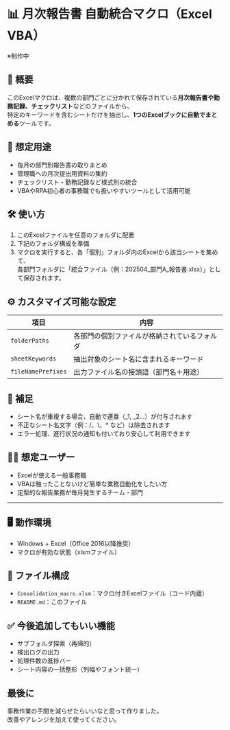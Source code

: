 # 📊 月次報告書 自動統合マクロ（Excel VBA）

※制作中

## 📌 概要

このExcelマクロは、複数の部門ごとに分かれて保存されている**月次報告書や勤務記録、チェックリスト**などのファイルから、  
特定のキーワードを含むシートだけを抽出し、**1つのExcelブックに自動でまとめる**ツールです。


## 🧾 想定用途

- 毎月の部門別報告書の取りまとめ  
- 管理職への月次提出用資料の集約  
- チェックリスト・勤務記録など様式別の統合  
- VBAやRPA初心者の事務職でも扱いやすいツールとして活用可能  



## 🛠️ 使い方

1. このExcelファイルを任意のフォルダに配置  
2. 下記のフォルダ構成を準備  
3. マクロを実行すると、各「個別」フォルダ内のExcelから該当シートを集めて、  
各部門フォルダに「統合ファイル（例：202504_部門A_報告書.xlsx）」として保存されます。



## ⚙️ カスタマイズ可能な設定

| 項目             | 内容                                           |
|------------------|------------------------------------------------|
| `folderPaths`    | 各部門の個別ファイルが格納されているフォルダ |
| `sheetKeywords`  | 抽出対象のシート名に含まれるキーワード        |
| `fileNamePrefixes` | 出力ファイル名の接頭語（部門名＋用途）     |



## 💬 補足

- シート名が重複する場合、自動で連番（_1, _2...）が付与されます  
- 不正なシート名文字（例：/、\\、* など）は除去されます  
- エラー処理、進行状況の通知も付いており安心して利用できます  



## 🧑‍💼 想定ユーザー

- Excelが使える一般事務職
- VBAは触ったことないけど簡単な業務自動化をしたい方
- 定型的な報告業務が毎月発生するチーム・部門

---

## 🖥️ 動作環境

- Windows + Excel（Office 2016以降推奨）
- マクロが有効な状態（xlsmファイル）



## 📂 ファイル構成

- `Consolidation_macro.xlsm`：マクロ付きExcelファイル（コード内蔵）
- `README.md`：このファイル



## ✅ 今後追加してもいい機能

- サブフォルダ探索（再帰的）
- 検出ログの出力
- 処理件数の進捗バー
- シート内容の一括整形（列幅やフォント統一）



## 最後に

事務作業の手間を減らせたらいいなと思って作りました。  
改善やアレンジを加えて使ってください。
